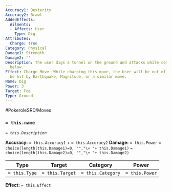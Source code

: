 ```yaml
---
Accuracy1: Dexterity
Accuracy2: Brawl
AddedEffects:
  Ailments:
  - Affects: User
    Type: Dig
Attributes:
  Charge: true
Category: Physical
Damage1: Strength
Damage2: ''
Description: The user digs a tunnel on the ground and attacks while coming out from
  below.
Effect: Charge Move. While charging this move, the User will be out of range. Can
  be hit by Earthquake, Magnitude, or a similar move.
Name: Dig
Power: 3
Target: Foe
Type: Ground
---
```


#PokeroleSRD/Moves

### `= this.name`
*`= this.Description`*

**Accuracy:** `= this.Accuracy1` + `= this.Accuracy2`
**Damage:** `= this.Power` `= choice(length(this.Damage1)=0, "","\+ "+ this.Damage1)` `= choice(length(this.Damage2)=0, "","\+ "+ this.Damage2)`

| Type          | Target          | Category          | Power          |
| ------------- | --------------- | ----------------  | -------------- |
| `= this.Type` | `= this.Target` | `= this.Category` | `= this.Power` | 

**Effect:** `= this.Effect`